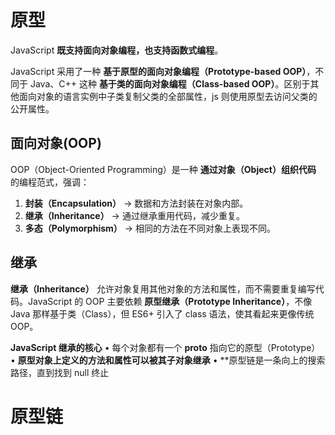 

# 原型
JavaScript **既支持面向对象编程，也支持函数式编程**。

JavaScript 采用了一种 **基于原型的面向对象编程（Prototype-based OOP）**，不同于 Java、C++ 这种 **基于类的面向对象编程（Class-based OOP）**。区别于其他面向对象的语言实例中子类复制父类的全部属性，js 则使用原型去访问父类的公开属性。

## 面向对象(OOP)
OOP（Object-Oriented Programming）是一种 **通过对象（Object）组织代码** 的编程范式，强调：
1. **封装（Encapsulation）** → 数据和方法封装在对象内部。
2. **继承（Inheritance）** → 通过继承重用代码，减少重复。
3. **多态（Polymorphism）** → 相同的方法在不同对象上表现不同。


## 继承
**继承（Inheritance）** 允许对象复用其他对象的方法和属性，而不需要重复编写代码。JavaScript 的 OOP 主要依赖 **原型继承（Prototype Inheritance）**，不像 Java 那样基于类（Class），但 ES6+ 引入了 class 语法，使其看起来更像传统 OOP。

**JavaScript 继承的核心**
	• 每个对象都有一个 __proto__ 指向它的原型（Prototype）
	• **原型对象上定义的方法和属性可以被其子对象继承**
	• **原型链是一条向上的搜索路径，直到找到 null 终止
# 原型链